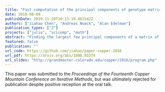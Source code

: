 ```yaml
---
title: "Fast computation of the principal components of genotype matrices in Julia"
date: 2018-08-09
publishDate: 2019-11-20T10:13:19.461542Z
authors: ["Jiahao Chen", "Andreas Noack", "Alan Edelman"]
publication_types: ["2"]
projects: ["julia", "scicomp", "math"]
abstract: "Finding the largest few principal components of a matrix of genetic data is a common task in genome-wide association studies (GWASs), both for dimensionality reduction and for identifying unwanted factors of variation. We describe a simple random matrix model for matrices that arise in GWASs, showing that the singular values have a bulk behavior that obeys a Marchenko-Pastur distributed with a handful of large outliers. We also implement Golub-Kahan-Lanczos (GKL) bidiagonalization in the Julia programming language, providing thick restarting and a choice between full and partial reorthogonalization strategies to control numerical roundoff. Our implementation of GKL bidiagonalization is up to 36 times faster than software tools used commonly in genomics data analysis for computing principal components, such as EIGENSOFT and FlashPCA, which use dense LAPACK routines and randomized subspace iteration respectively."
featured: false
publication: ""
url_code: https://github.com/jiahao/paper-copper-2016
url_pdf: https://arxiv.org/abs/1808.03374
url_slides: "http://grandmaster.colorado.edu/copper/2016/program.php"
---
```


This paper was submitted to the _Proceedings of the Fourteenth Copper Mountain Conference on Iterative Methods_, but was ultimately rejected for publication despite positive reception at the oral talk.
